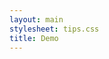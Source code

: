 ```yaml
---
layout: main
stylesheet: tips.css
title: Demo
---
```

<div class="photo" style="--angle: -5deg; --x: 5%; --y: 15%; --caption:'Berlin in 2009';">
</div>
